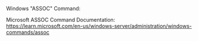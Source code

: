 Windows "ASSOC" Command:

Microsoft ASSOC Command Documentation:
https://learn.microsoft.com/en-us/windows-server/administration/windows-commands/assoc
